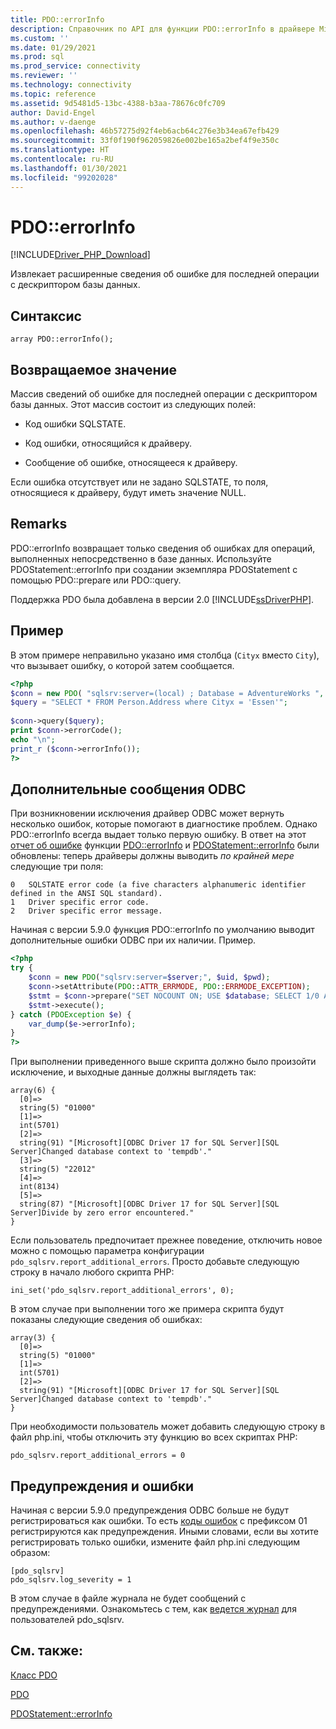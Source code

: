 ```yaml
---
title: PDO::errorInfo
description: Справочник по API для функции PDO::errorInfo в драйвере Microsoft PDO_SQLSRV для PHP для SQL Server.
ms.custom: ''
ms.date: 01/29/2021
ms.prod: sql
ms.prod_service: connectivity
ms.reviewer: ''
ms.technology: connectivity
ms.topic: reference
ms.assetid: 9d5481d5-13bc-4388-b3aa-78676c0fc709
author: David-Engel
ms.author: v-daenge
ms.openlocfilehash: 46b57275d92f4eb6acb64c276e3b34ea67efb429
ms.sourcegitcommit: 33f0f190f962059826e002be165a2bef4f9e350c
ms.translationtype: HT
ms.contentlocale: ru-RU
ms.lasthandoff: 01/30/2021
ms.locfileid: "99202028"
---
```

# <a name="pdoerrorinfo"></a>PDO::errorInfo
[!INCLUDE[Driver_PHP_Download](../../includes/driver_php_download.md)]

Извлекает расширенные сведения об ошибке для последней операции с дескриптором базы данных.  
  
## <a name="syntax"></a>Синтаксис  
  
```  
array PDO::errorInfo();  
```  
  
## <a name="return-value"></a>Возвращаемое значение  
Массив сведений об ошибке для последней операции с дескриптором базы данных. Этот массив состоит из следующих полей:  
  
-   Код ошибки SQLSTATE.  
  
-   Код ошибки, относящийся к драйверу.  
  
-   Сообщение об ошибке, относящееся к драйверу.  
  
Если ошибка отсутствует или не задано SQLSTATE, то поля, относящиеся к драйверу, будут иметь значение NULL.  
  
## <a name="remarks"></a>Remarks  
PDO::errorInfo возвращает только сведения об ошибках для операций, выполненных непосредственно в базе данных. Используйте PDOStatement::errorInfo при создании экземпляра PDOStatement с помощью PDO::prepare или PDO::query.  
  
Поддержка PDO была добавлена в версии 2.0 [!INCLUDE[ssDriverPHP](../../includes/ssdriverphp_md.md)].  
  
## <a name="example"></a>Пример  
В этом примере неправильно указано имя столбца (`Cityx` вместо `City`), что вызывает ошибку, о которой затем сообщается.  
  
```php
<?php  
$conn = new PDO( "sqlsrv:server=(local) ; Database = AdventureWorks ", "");  
$query = "SELECT * FROM Person.Address where Cityx = 'Essen'";  
  
$conn->query($query);  
print $conn->errorCode();  
echo "\n";  
print_r ($conn->errorInfo());  
?>  
```  

## <a name="additional-odbc-messages"></a>Дополнительные сообщения ODBC

При возникновении исключения драйвер ODBC может вернуть несколько ошибок, которые помогают в диагностике проблем. Однако PDO::errorInfo всегда выдает только первую ошибку. В ответ на этот [отчет об ошибке](https://bugs.php.net/bug.php?id=78196) функции [PDO::errorInfo](https://www.php.net/manual/en/pdo.errorinfo.php) и [PDOStatement::errorInfo](https://www.php.net/manual/en/pdostatement.errorinfo.php) были обновлены: теперь драйверы должны выводить *по крайней мере* следующие три поля:
```
0   SQLSTATE error code (a five characters alphanumeric identifier defined in the ANSI SQL standard).
1   Driver specific error code.
2   Driver specific error message.
```

Начиная с версии 5.9.0 функция PDO::errorInfo по умолчанию выводит дополнительные ошибки ODBC при их наличии. Пример.

```php
<?php  
try {
    $conn = new PDO("sqlsrv:server=$server;", $uid, $pwd);
    $conn->setAttribute(PDO::ATTR_ERRMODE, PDO::ERRMODE_EXCEPTION);
    $stmt = $conn->prepare("SET NOCOUNT ON; USE $database; SELECT 1/0 AS col1");
    $stmt->execute();
} catch (PDOException $e) {
    var_dump($e->errorInfo);
}
?>  
```  

При выполнении приведенного выше скрипта должно было произойти исключение, и выходные данные должны выглядеть так:

```
array(6) {
  [0]=>
  string(5) "01000"
  [1]=>
  int(5701)
  [2]=>
  string(91) "[Microsoft][ODBC Driver 17 for SQL Server][SQL Server]Changed database context to 'tempdb'."
  [3]=>
  string(5) "22012"
  [4]=>
  int(8134)
  [5]=>
  string(87) "[Microsoft][ODBC Driver 17 for SQL Server][SQL Server]Divide by zero error encountered."
}
```

Если пользователь предпочитает прежнее поведение, отключить новое можно с помощью параметра конфигурации `pdo_sqlsrv.report_additional_errors`. Просто добавьте следующую строку в начало любого скрипта PHP:

```
ini_set('pdo_sqlsrv.report_additional_errors', 0);
```

В этом случае при выполнении того же примера скрипта будут показаны следующие сведения об ошибках:

```
array(3) {
  [0]=>
  string(5) "01000"
  [1]=>
  int(5701)
  [2]=>
  string(91) "[Microsoft][ODBC Driver 17 for SQL Server][SQL Server]Changed database context to 'tempdb'."
}
```

При необходимости пользователь может добавить следующую строку в файл php.ini, чтобы отключить эту функцию во всех скриптах PHP:

```
pdo_sqlsrv.report_additional_errors = 0
```

## <a name="warnings-and-errors"></a>Предупреждения и ошибки

Начиная с версии 5.9.0 предупреждения ODBC больше не будут регистрироваться как ошибки. То есть [коды ошибок](https://docs.microsoft.com/sql/odbc/reference/appendixes/appendix-a-odbc-error-codes) с префиксом 01 регистрируются как предупреждения. Иными словами, если вы хотите регистрировать только ошибки, измените файл php.ini следующим образом:

```
[pdo_sqlsrv]  
pdo_sqlsrv.log_severity = 1
```

В этом случае в файле журнала не будет сообщений с предупреждениями. Ознакомьтесь с тем, как [ведется журнал](https://docs.microsoft.com/sql/connect/php/logging-activity#logging-activity-using-the-pdo_sqlsrv-driver) для пользователей pdo_sqlsrv.

## <a name="see-also"></a>См. также:  
[Класс PDO](../../connect/php/pdo-class.md)

[PDO](https://php.net/manual/book.pdo.php)  

[PDOStatement::errorInfo](../../connect/php/pdostatement-errorinfo.md)
